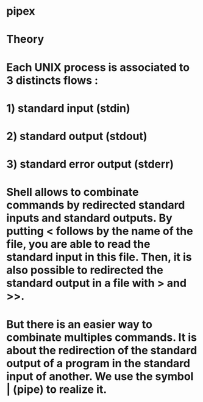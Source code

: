 # pipex

# Theory

# Each UNIX process is associated to 3 distincts flows :
# 1) standard input (stdin)
# 2) standard output (stdout)
# 3) standard error output (stderr)
# Shell allows to combinate commands by redirected standard inputs and standard outputs. By putting \< follows by the name of the file, you are able to read the standard input in this file. Then, it is also possible to redirected the standard output in a file with \> and \>>.
# But there is an easier way to combinate multiples commands. It is about the redirection of the standard output of a program in the standard input of another. We use the symbol | (pipe) to realize it.
